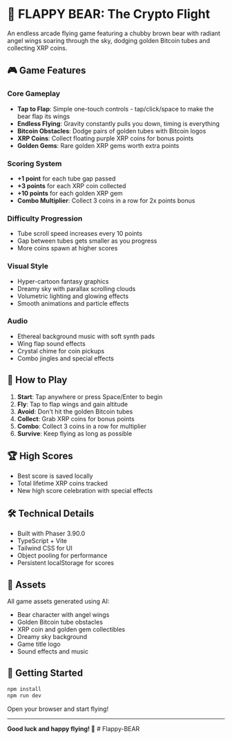 # 🐻 FLAPPY BEAR: The Crypto Flight

An endless arcade flying game featuring a chubby brown bear with radiant angel wings soaring through the sky, dodging golden Bitcoin tubes and collecting XRP coins.

## 🎮 Game Features

### Core Gameplay
- **Tap to Flap**: Simple one-touch controls - tap/click/space to make the bear flap its wings
- **Endless Flying**: Gravity constantly pulls you down, timing is everything
- **Bitcoin Obstacles**: Dodge pairs of golden tubes with Bitcoin logos
- **XRP Coins**: Collect floating purple XRP coins for bonus points
- **Golden Gems**: Rare golden XRP gems worth extra points

### Scoring System
- **+1 point** for each tube gap passed
- **+3 points** for each XRP coin collected
- **+10 points** for each golden XRP gem
- **Combo Multiplier**: Collect 3 coins in a row for 2x points bonus

### Difficulty Progression
- Tube scroll speed increases every 10 points
- Gap between tubes gets smaller as you progress
- More coins spawn at higher scores

### Visual Style
- Hyper-cartoon fantasy graphics
- Dreamy sky with parallax scrolling clouds
- Volumetric lighting and glowing effects
- Smooth animations and particle effects

### Audio
- Ethereal background music with soft synth pads
- Wing flap sound effects
- Crystal chime for coin pickups
- Combo jingles and special effects

## 🎯 How to Play

1. **Start**: Tap anywhere or press Space/Enter to begin
2. **Fly**: Tap to flap wings and gain altitude
3. **Avoid**: Don't hit the golden Bitcoin tubes
4. **Collect**: Grab XRP coins for bonus points
5. **Combo**: Collect 3 coins in a row for multiplier
6. **Survive**: Keep flying as long as possible

## 🏆 High Scores

- Best score is saved locally
- Total lifetime XRP coins tracked
- New high score celebration with special effects

## 🛠️ Technical Details

- Built with Phaser 3.90.0
- TypeScript + Vite
- Tailwind CSS for UI
- Object pooling for performance
- Persistent localStorage for scores

## 🎨 Assets

All game assets generated using AI:
- Bear character with angel wings
- Golden Bitcoin tube obstacles
- XRP coin and golden gem collectibles
- Dreamy sky background
- Game title logo
- Sound effects and music

## 🚀 Getting Started

```bash
npm install
npm run dev
```

Open your browser and start flying!

---

**Good luck and happy flying! 🪽**
#   F l a p p y - B E A R  
 